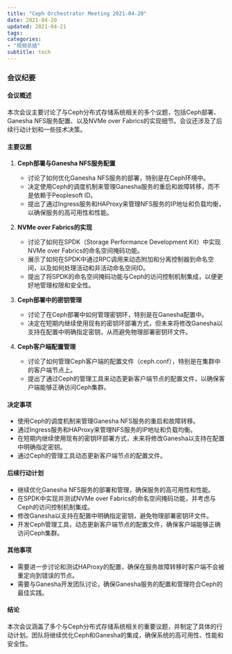 ```yaml
---
title: "Ceph Orchestrator Meeting 2021-04-20"
date: 2021-04-20
updated: 2021-04-21
tags:
categories:
- "视频总结"
subtitle: tech
---
```



### 会议纪要

#### 会议概述
本次会议主要讨论了与Ceph分布式存储系统相关的多个议题，包括Ceph部署、Ganesha NFS服务配置、以及NVMe over Fabrics的实现细节。会议还涉及了后续行动计划和一些技术决策。

#### 主要议题

1. **Ceph部署与Ganesha NFS服务配置**
   - 讨论了如何优化Ganesha NFS服务的部署，特别是在Ceph环境中。
   - 决定使用Ceph的调度机制来管理Ganesha服务的重启和故障转移，而不是依赖于Peoplesoft ID。
   - 提出了通过Ingress服务和HAProxy来管理NFS服务的IP地址和负载均衡，以确保服务的高可用性和性能。

2. **NVMe over Fabrics的实现**
   - 讨论了如何在SPDK（Storage Performance Development Kit）中实现NVMe over Fabrics的命名空间掩码功能。
   - 展示了如何在SPDK中通过RPC调用来动态附加和分离控制器到命名空间，以及如何处理活动和非活动命名空间ID。
   - 提出了将SPDK的命名空间掩码功能与Ceph的访问控制机制集成，以便更好地管理权限和安全性。

3. **Ceph部署中的密钥管理**
   - 讨论了在Ceph部署中如何管理密钥环，特别是在Ganesha配置中。
   - 决定在短期内继续使用现有的密钥环部署方式，但未来将修改Ganesha以支持在配置中明确指定密钥，从而避免物理部署密钥环文件。

4. **Ceph客户端配置管理**
   - 讨论了如何管理Ceph客户端的配置文件（ceph.conf），特别是在集群中的客户端节点上。
   - 提出了通过Ceph的管理工具来动态更新客户端节点的配置文件，以确保客户端能够正确访问Ceph集群。

#### 决定事项

- 使用Ceph的调度机制来管理Ganesha NFS服务的重启和故障转移。
- 通过Ingress服务和HAProxy来管理NFS服务的IP地址和负载均衡。
- 在短期内继续使用现有的密钥环部署方式，未来将修改Ganesha以支持在配置中明确指定密钥。
- 通过Ceph的管理工具动态更新客户端节点的配置文件。

#### 后续行动计划

- 继续优化Ganesha NFS服务的部署和管理，确保服务的高可用性和性能。
- 在SPDK中实现并测试NVMe over Fabrics的命名空间掩码功能，并考虑与Ceph的访问控制机制集成。
- 修改Ganesha以支持在配置中明确指定密钥，避免物理部署密钥环文件。
- 开发Ceph管理工具，动态更新客户端节点的配置文件，确保客户端能够正确访问Ceph集群。

#### 其他事项

- 需要进一步讨论和测试HAProxy的配置，确保在服务故障转移时客户端不会被重定向到错误的节点。
- 需要与Ganesha开发团队讨论，确保Ganesha服务的配置和管理符合Ceph的最佳实践。

#### 结论

本次会议涵盖了多个与Ceph分布式存储系统相关的重要议题，并制定了具体的行动计划。团队将继续优化Ceph和Ganesha的集成，确保系统的高可用性、性能和安全性。